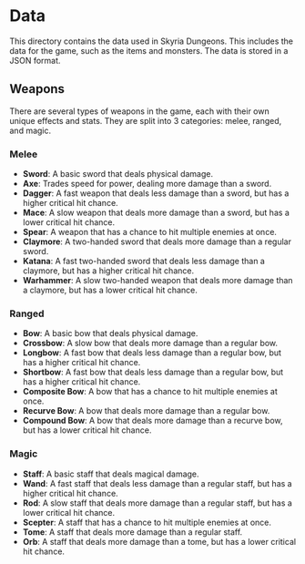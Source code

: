 # Data

This directory contains the data used in Skyria Dungeons. This includes the data
for the game, such as the items and monsters. The data is stored in a JSON
format.

## Weapons

There are several types of weapons in the game, each with their own unique
effects and stats. They are split into 3 categories: melee, ranged, and magic.

### Melee

- **Sword**: A basic sword that deals physical damage.
- **Axe**: Trades speed for power, dealing more damage than a sword.
- **Dagger**: A fast weapon that deals less damage than a sword, but has a
  higher critical hit chance.
- **Mace**: A slow weapon that deals more damage than a sword, but has a lower
  critical hit chance.
- **Spear**: A weapon that has a chance to hit multiple enemies at once.
- **Claymore**: A two-handed sword that deals more damage than a regular sword.
- **Katana**: A fast two-handed sword that deals less damage than a claymore,
  but has a higher critical hit chance.
- **Warhammer**: A slow two-handed weapon that deals more damage than a
  claymore, but has a lower critical hit chance.

### Ranged

- **Bow**: A basic bow that deals physical damage.
- **Crossbow**: A slow bow that deals more damage than a regular bow.
- **Longbow**: A fast bow that deals less damage than a regular bow, but has a
  higher critical hit chance.
- **Shortbow**: A fast bow that deals less damage than a regular bow, but has a
  higher critical hit chance.
- **Composite Bow**: A bow that has a chance to hit multiple enemies at once.
- **Recurve Bow**: A bow that deals more damage than a regular bow.
- **Compound Bow**: A bow that deals more damage than a recurve bow, but has a
  lower critical hit chance.

### Magic

- **Staff**: A basic staff that deals magical damage.
- **Wand**: A fast staff that deals less damage than a regular staff, but has a
  higher critical hit chance.
- **Rod**: A slow staff that deals more damage than a regular staff, but has a
  lower critical hit chance.
- **Scepter**: A staff that has a chance to hit multiple enemies at once.
- **Tome**: A staff that deals more damage than a regular staff.
- **Orb**: A staff that deals more damage than a tome, but has a lower critical
  hit chance.
